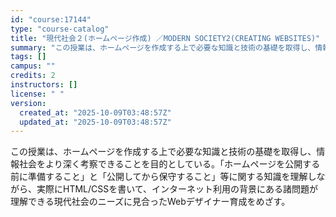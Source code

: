 ```yaml
---
id: "course:17144"
type: "course-catalog"
title: "現代社会２(ホームページ作成) ／MODERN SOCIETY2(CREATING WEBSITES)"
summary: "この授業は、ホームページを作成する上で必要な知識と技術の基礎を取得し、情報社会をより深く考察できることを目的としている。「ホームページを公開する前に準備すること」と「公開してから保守すること」等に関する知識を理解しながら、実際にHTML/C…"
tags: []
campus: ""
credits: 2
instructors: []
license: " "
version:
  created_at: "2025-10-09T03:48:57Z"
  updated_at: "2025-10-09T03:48:57Z"
---
```


この授業は、ホームページを作成する上で必要な知識と技術の基礎を取得し、情報社会をより深く考察できることを目的としている。「ホームページを公開する前に準備すること」と「公開してから保守すること」等に関する知識を理解しながら、実際にHTML/CSSを書いて、インターネット利用の背景にある諸問題が理解できる現代社会のニーズに見合ったWebデザイナー育成をめざす。
